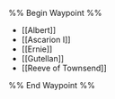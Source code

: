 %% Begin Waypoint %%
- [[Albert]]
- [[Ascarion I]]
- [[Ernie]]
- [[Gutellan]]
- [[Reeve of Townsend]]

%% End Waypoint %%
